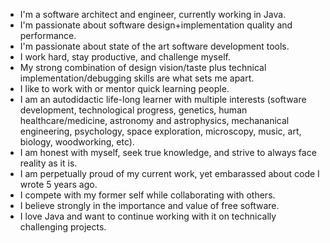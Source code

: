 <ul>
   <li>I'm a software architect and engineer, currently working in Java.</li>
   <li>I'm passionate about software design+implementation quality and performance.</li>
   <li>I'm passionate about state of the art software development tools.</li>
   <li>I work hard, stay productive, and challenge myself.</li>
   <li>My strong combination of design vision/taste plus technical implementation/debugging skills are what sets me apart.</li>
   <li>I like to work with or mentor quick learning people.</li>
   <li>I am an autodidactic life-long learner with multiple interests
   (software development, technological progress, genetics, human healthcare/medicine,
    astronomy and astrophysics, mechananical engineering, psychology, space exploration,
    microscopy, music, art, biology, woodworking, etc).</li>
   <li>I am honest with myself, seek true knowledge, and strive to always face reality as it is.</li>
   <li>I am perpetually proud of my current work, yet embarassed about code I wrote 5 years ago.</li>
   <li>I compete with my former self while collaborating with others.</li>
   <li>I believe strongly in the importance and value of free software.</li>
   <li>I love Java and want to continue working with it on technically challenging projects.</li>
</ul>
